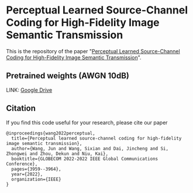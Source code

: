 
# Perceptual Learned Source-Channel Coding for High-Fidelity Image Semantic Transmission
This is the repository of the
paper "[Perceptual Learned Source-Channel Coding for High-Fidelity Image Semantic Transmission](https://arxiv.org/abs/2205.13120)".

## Pretrained weights (AWGN 10dB)
LINK: [Google Drive](https://drive.google.com/drive/folders/1Bgaons0M8kaz8yYyGgmiDi-9b_3mEgIj?usp=sharing)

## Citation

If you find this code useful for your research, please cite our paper

```
@inproceedings{wang2022perceptual,
  title={Perceptual learned source-channel coding for high-fidelity image semantic transmission},
  author={Wang, Jun and Wang, Sixian and Dai, Jincheng and Si, Zhongwei and Zhou, Dekun and Niu, Kai},
  booktitle={GLOBECOM 2022-2022 IEEE Global Communications Conference},
  pages={3959--3964},
  year={2022},
  organization={IEEE}
}
```
